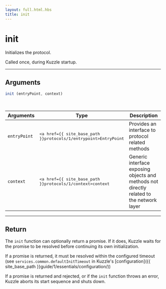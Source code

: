 ```yaml
---
layout: full.html.hbs
title: init
---
```


# init

Initializes the protocol. 

Called once, during Kuzzle startup.

---

## Arguments

```js
init (entryPoint, context)
```

<br/>

| Arguments | Type | Description |
|-----------|------|-------------|
|`entryPoint` | <pre><a href={{ site_base_path }}protocols/1/entrypoint>EntryPoint</a></pre> | Provides an interface to protocol related methods |
| `context` | <pre><a href={{ site_base_path }}protocols/1/context>context</a></pre> | Generic interface exposing objects and methods not directly related to the network layer |

---

## Return

The `init` function can optionally return a promise. If it does, Kuzzle waits for the promise to be resolved before continuing its own initialization.

If a promise is returned, it must be resolved within the configured timeout (see `services.common.defaultInitTimeout` in Kuzzle's [configuration]({{ site_base_path }}guide/1/essentials/configuration/))

If a promise is returned and rejected, or if the `init` function throws an error, Kuzzle aborts its start sequence and shuts down.
